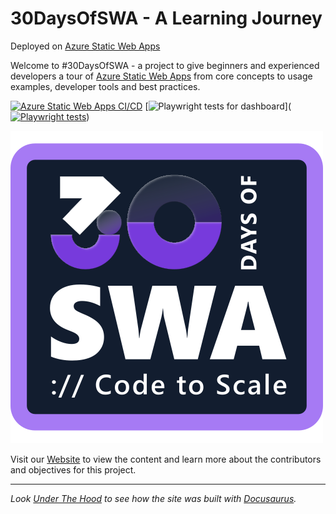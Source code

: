 # 30DaysOfSWA - A Learning Journey

Deployed on [Azure Static Web Apps](https://aka.ms/swa) 

Welcome to #30DaysOfSWA - a project to give beginners and experienced developers a tour of [Azure Static Web Apps](https://docs.microsoft.com/en-us/azure/static-web-apps/overview) from core concepts to usage examples, developer tools and best practices.

[![Azure Static Web Apps CI/CD](https://github.com/staticwebdev/30DaysOfSWA/actions/workflows/azure-static-web-apps-lively-tree-0c3a7d80f.yml/badge.svg)](https://github.com/staticwebdev/30DaysOfSWA/actions/workflows/azure-static-web-apps-lively-tree-0c3a7d80f.yml)
[![Playwright tests for dashboard](https://github.com/staticwebdev/30DaysOfSWA/actions/workflows/playwright-dashboard.yml/badge.svg)]([![Playwright tests](https://github.com/staticwebdev/30DaysOfSWA/actions/workflows/playwright-onDemand.yml/badge.svg)](https://github.com/staticwebdev/30DaysOfSWA/actions/workflows/playwright-onDemand.yml))

![30DaysOfSWA Logo](www/static/img/svg/logo.svg)

Visit our [Website](https://aka.ms/30DaysOfSWA) to view the content and learn more about the contributors and objectives for this project.

---

_Look [Under The Hood](SETUP.md) to see how the site was built with [Docusaurus](https://docusaurus.io)._
